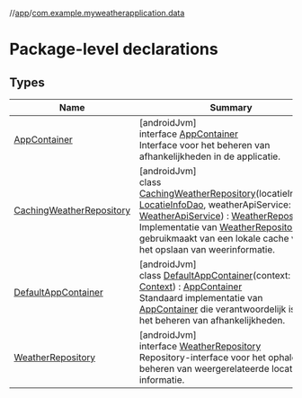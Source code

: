 //[app](../../index.md)/[com.example.myweatherapplication.data](index.md)

# Package-level declarations

## Types

| Name | Summary |
|---|---|
| [AppContainer](-app-container/index.md) | [androidJvm]<br>interface [AppContainer](-app-container/index.md)<br>Interface voor het beheren van afhankelijkheden in de applicatie. |
| [CachingWeatherRepository](-caching-weather-repository/index.md) | [androidJvm]<br>class [CachingWeatherRepository](-caching-weather-repository/index.md)(locatieInfoDao: [LocatieInfoDao](../com.example.myweatherapplication.data.database/-locatie-info-dao/index.md), weatherApiService: [WeatherApiService](../com.example.myweatherapplication.network/-weather-api-service/index.md)) : [WeatherRepository](-weather-repository/index.md)<br>Implementatie van [WeatherRepository](-weather-repository/index.md) die gebruikmaakt van een lokale cache voor het opslaan van weerinformatie. |
| [DefaultAppContainer](-default-app-container/index.md) | [androidJvm]<br>class [DefaultAppContainer](-default-app-container/index.md)(context: [Context](https://developer.android.com/reference/kotlin/android/content/Context.html)) : [AppContainer](-app-container/index.md)<br>Standaard implementatie van [AppContainer](-app-container/index.md) die verantwoordelijk is voor het beheren van afhankelijkheden. |
| [WeatherRepository](-weather-repository/index.md) | [androidJvm]<br>interface [WeatherRepository](-weather-repository/index.md)<br>Repository-interface voor het ophalen en beheren van weergerelateerde locatie-informatie. |
